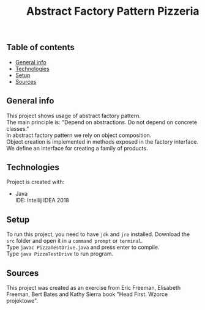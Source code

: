 <h1 align="right">Abstract Factory Pattern Pizzeria</h1><br>

## Table of contents
* [General info](#general-info)
* [Technologies](#technologies)
* [Setup](#setup)
* [Sources](#sources)

## General info
This project shows usage of abstract factory pattern.  
The main principle is: "Depend on abstractions. Do not depend on concrete classes."  
In abstract factory pattern we rely on object composition.  
Object creation is implemented in methods exposed in the factory interface.  
We define an interface for creating a family of products.

## Technologies
Project is created with:
* Java  
IDE: Intellij IDEA 2018

## Setup
To run this project, you need to have `jdk` and `jre` installed.
Download the `src` folder and open it in a `command prompt` or `terminal`.  
Type `javac PizzaTestDrive.java` and press enter to compile.  
Type `java PizzaTestDrive` to run program.

## Sources
This project was created as an exercise from Eric Freeman, Elisabeth Freeman, Bert Bates and Kathy Sierra book "Head First. Wzorce projektowe".
